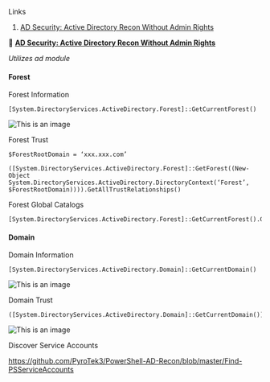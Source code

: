 Links

1. [AD Security: Active Directory Recon Without Admin Rights](https://adsecurity.org/?p=2535)





:book: [**AD Security: Active Directory Recon Without Admin Rights**](https://adsecurity.org/?p=2535)

*Utilizes ad module*



####  Forest
Forest Information
```
[System.DirectoryServices.ActiveDirectory.Forest]::GetCurrentForest()
```
![This is an image](https://github.com/full-recover/Tutorial-Dump/blob/master/Research%20Notes/Results/AD-Security/GetCurrentForest.png)

Forest Trust
```
$ForestRootDomain = ‘xxx.xxx.com’
```
```
([System.DirectoryServices.ActiveDirectory.Forest]::GetForest((New-Object System.DirectoryServices.ActiveDirectory.DirectoryContext(‘Forest’, $ForestRootDomain)))).GetAllTrustRelationships()
```
Forest Global Catalogs
```
[System.DirectoryServices.ActiveDirectory.Forest]::GetCurrentForest().GlobalCatalogs
```


#### Domain
Domain Information
 ```
[System.DirectoryServices.ActiveDirectory.Domain]::GetCurrentDomain()
```
![This is an image](https://github.com/full-recover/Tutorial-Dump/blob/master/Research%20Notes/Results/AD-Security/GetCurrentDomain().png)


Domain Trust

```
([System.DirectoryServices.ActiveDirectory.Domain]::GetCurrentDomain()).GetAllTrustRelationships()
```
![This is an image](https://github.com/full-recover/Tutorial-Dump/blob/master/Research%20Notes/Results/AD-Security/ForestTrustRelationships.png)


Discover Service Accounts

https://github.com/PyroTek3/PowerShell-AD-Recon/blob/master/Find-PSServiceAccounts



